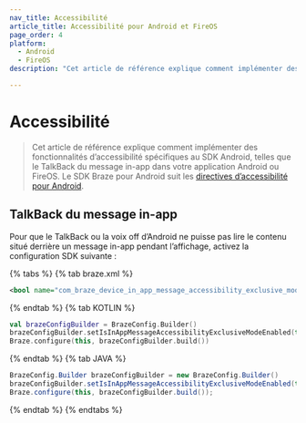 ```yaml
---
nav_title: Accessibilité
article_title: Accessibilité pour Android et FireOS
page_order: 4
platform: 
  - Android
  - FireOS
description: "Cet article de référence explique comment implémenter des fonctionnalités d’accessibilité spécifiques au SDK Android, telles que le TalkBack du message in-app dans votre application Android ou FireOS."

---
```


# Accessibilité

> Cet article de référence explique comment implémenter des fonctionnalités d’accessibilité spécifiques au SDK Android, telles que le TalkBack du message in-app dans votre application Android ou FireOS. Le SDK Braze pour Android suit les [directives d’accessibilité pour Android][1].

## TalkBack du message in-app

Pour que le TalkBack ou la voix off d’Android ne puisse pas lire le contenu situé derrière un message in-app pendant l’affichage, activez la configuration SDK suivante :

{% tabs %}
{% tab braze.xml %}

```xml
<bool name="com_braze_device_in_app_message_accessibility_exclusive_mode_enabled">true</bool>
```

{% endtab %}
{% tab KOTLIN %}

```kotlin
val brazeConfigBuilder = BrazeConfig.Builder()
brazeConfigBuilder.setIsInAppMessageAccessibilityExclusiveModeEnabled(true)
Braze.configure(this, brazeConfigBuilder.build())
```

{% endtab %}
{% tab JAVA %}

```java
BrazeConfig.Builder brazeConfigBuilder = new BrazeConfig.Builder()
brazeConfigBuilder.setIsInAppMessageAccessibilityExclusiveModeEnabled(true);
Braze.configure(this, brazeConfigBuilder.build());
```

{% endtab %}
{% endtabs %}


[1]: https://developer.android.com/guide/topics/ui/accessibility
